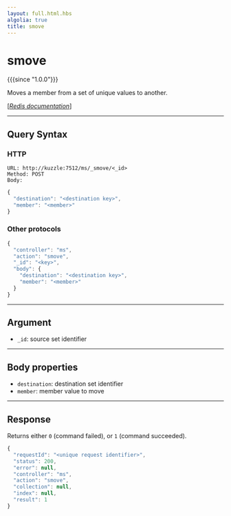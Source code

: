 ```yaml
---
layout: full.html.hbs
algolia: true
title: smove
---
```


# smove

{{{since "1.0.0"}}}

Moves a member from a set of unique values to another.

[[_Redis documentation_]](https://redis.io/commands/smove)

---

## Query Syntax

### HTTP

```http
URL: http://kuzzle:7512/ms/_smove/<_id>
Method: POST  
Body:
```

```js
{
  "destination": "<destination key>",
  "member": "<member>"
}
```

### Other protocols

```js
{
  "controller": "ms",
  "action": "smove",
  "_id": "<key>",
  "body": {
    "destination": "<destination key>",
    "member": "<member>"
  }
}
```

---

## Argument

* `_id`: source set identifier

---

## Body properties

* `destination`: destination set identifier
* `member`: member value to move

---

## Response

Returns either `0` (command failed), or `1` (command succeeded).

```javascript
{
  "requestId": "<unique request identifier>",
  "status": 200,
  "error": null,
  "controller": "ms",
  "action": "smove",
  "collection": null,
  "index": null,
  "result": 1
}
```
